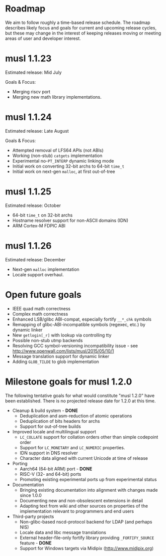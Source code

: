 # Roadmap

We aim to follow roughly a time-based release schedule. The roadmap describes likely
focus and goals for current and upcoming release cycles, but these may change in the
interest of keeping releases moving or meeting areas of user and developer interest.


# musl 1.1.23

Estimated release: Mid July

Goals & Focus:

- Merging riscv port
- Merging new math library implementations.

    
# musl 1.1.24

Estimated release: Late August

Goals & Focus:

- Attempted removal of LFS64 APIs (not ABIs)
- Working (non-stub) `catgets` implementation
- Experimental no-`PT_INTERP` dynamic linking mode
- Initial work on converting 32-bit archs to 64-bit `time_t`
- Initial work on next-gen `malloc`, at first out-of-tree


# musl 1.1.25

Estimated release: October

- 64-bit `time_t` on 32-bit archs
- Hostname resolver support for non-ASCII domains (IDN)
- ARM Cortex-M FDPIC ABI


# musl 1.1.26

Estimated release: December

- Next-gen `malloc` implementation
- Locale support overhaul.




# Open future goals

- IEEE quad math correctness
- Complex math correctness
- Enhanced LSB/glibc ABI-compat, especially fortify `__*_chk` symbols
- Remapping of glibc-ABI-incompatible symbols (regexec, etc.) by dynamic linker
- New `getlogin[_r]` with lookup via controlling tty
- Possible non-stub utmp backends
- Resolving GCC symbol-versioning incompatibility issue - see
  <http://www.openwall.com/lists/musl/2015/05/10/1>
- Message translation support for dynamic linker
- Adding `GLOB_TILDE` to glob implementation


# Milestone goals for musl 1.2.0

The following tentative goals for what would constitute "musl 1.2.0" have been
established. There is no projected release date for 1.2.0 at this time.

- Cleanup & build system - **DONE**
    - Deduplication and asm-reduction of atomic operations
    - Deduplication of bits headers for archs
    - Support for out-of-tree builds
- Improved locale and multilingual support
    - `LC_COLLATE` support for collation orders other than simple codepoint order
    - Support for `LC_MONETARY` and `LC_NUMERIC` properties.
    - IDN support in DNS resolver
    - Character data aligned with current Unicode at time of release
- Porting
    - Aarch64 (64-bit ARM) port - **DONE**
    - RISC-V (32- and 64-bit) ports
    - Promoting existing experimental ports up from experimental status
- Documentation
    - Bringing existing documentation into alignment with changes made since
      1.0.0
    - Documenting new and non-obsolescent extensions in detail
    - Adapting text from wiki and other sources on properties of the
      implementation relevant to programmers and end users
- Third-party projects
    - Non-glibc-based nscd-protocol backend for LDAP (and perhaps NIS)
    - Locale data and libc message translations
    - External header-file-only fortify library providing `_FORTIFY_SOURCE`
      feature - **DONE**
    - Support for Windows targets via Midipix (<http://www.midipix.org>)
